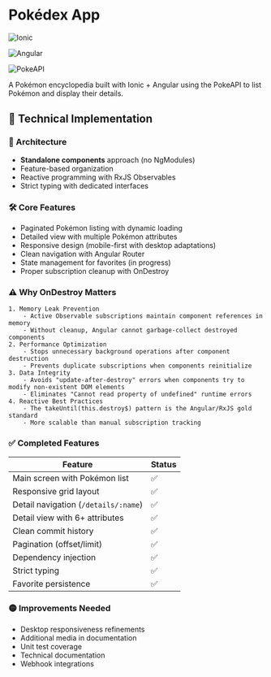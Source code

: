 # Pokédex App

![Ionic](https://img.shields.io/badge/Ionic-3880FF?style=for-the-badge&logo=ionic&logoColor=white)

![Angular](https://img.shields.io/badge/Angular-DD0031?style=for-the-badge&logo=angular&logoColor=white)

![PokeAPI](https://img.shields.io/badge/PokeAPI-EF5350?style=for-the-badge)

A Pokémon encyclopedia built with Ionic + Angular using the PokeAPI to list Pokémon and display their details.

## 🚀 Technical Implementation

### 🧩 Architecture
- **Standalone components** approach (no NgModules)
- Feature-based organization
- Reactive programming with RxJS Observables
- Strict typing with dedicated interfaces

### 🛠 Core Features
- Paginated Pokémon listing with dynamic loading
- Detailed view with multiple Pokémon attributes
- Responsive design (mobile-first with desktop adaptations)
- Clean navigation with Angular Router
- State management for favorites (in progress)
- Proper subscription cleanup with OnDestroy

### ⚠️ Why OnDestroy Matters
    1. Memory Leak Prevention
        - Active Observable subscriptions maintain component references in memory
        - Without cleanup, Angular cannot garbage-collect destroyed components
    2. Performance Optimization
        - Stops unnecessary background operations after component destruction
        - Prevents duplicate subscriptions when components reinitialize
    3. Data Integrity
        - Avoids "update-after-destroy" errors when components try to modify non-existent DOM elements
        - Eliminates "Cannot read property of undefined" runtime errors
    4. Reactive Best Practices
        - The takeUntil(this.destroy$) pattern is the Angular/RxJS gold standard
        - More scalable than manual subscription tracking    

### ✅ Completed Features
| Feature | Status |
|---------|--------|
| Main screen with Pokémon list | ✅ |
| Responsive grid layout | ✅ |
| Detail navigation (`/details/:name`) | ✅ |
| Detail view with 6+ attributes | ✅ |
| Clean commit history | ✅ |
| Pagination (offset/limit) | ✅ |
| Dependency injection | ✅ |
| Strict typing | ✅ |
| Favorite persistence | ✅ | Upgrande with indexDb ✅

### 🟡 Improvements Needed
- Desktop responsiveness refinements
- Additional media in documentation
- Unit test coverage
- Technical documentation
- Webhook integrations
